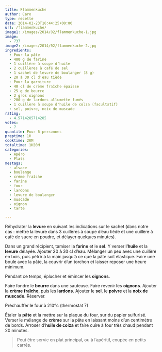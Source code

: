 ```yaml
---
title: Flammenküche
author: Caro
type: recette
date: 2014-02-23T10:44:25+00:00
url: /flammenkuche/
image1: /images/2014/02/flammenkuche-1.jpg
image:
  - 737
image2: /images/2014/02/flammenkuche-2.jpg
ingredients:
  - Pour la pâte
  - 400 g de farine
  - 1 cuillère à soupe d'huile
  - 2 cuillères à café de sel
  - 1 sachet de levure de boulanger (8 g)
  - 20 à 30 cl d'eau tiède
  - Pour la garniture
  - 40 cl de crème fraîche épaisse
  - 25 g de beurre
  - 2 gros oignons
  - 200 g de lardons allumette fumés
  - 1 cuillère à soupe d'huile de colza (facultatif)
  - sel, poivre, noix de muscade
rating:
  - 4.5714285714285
votes:
  - 7
quantite: Pour 6 personnes
preptime: 1H
cooktime: 20M
totaltime: 1H20M
categories:
  - Apéro
  - Plats
mestags:
  - alsace
  - boulange
  - crème fraîche
  - farine
  - four
  - lardons
  - levure de boulanger
  - muscade
  - oignon
  - tarte

---
```

Réhydrater la **levure** en suivant les indications sur le sachet (dans notre cas : mettre la levure dans 3 cuillères à soupe d’eau tiède et une cuillère à café de sucre en poudre, et délayer quelques minutes).

Dans un grand récipient, tamiser la **farine** et le **sel**. Y verser l&rsquo;**huile** et la **levure** délayée. Ajouter 20 à 30 cl d&rsquo;eau. Mélanger un peu avec une cuillère en bois, puis pétrir à la main jusqu&rsquo;à ce que la pâte soit élastique. Faire une boule avec la pâte, la couvrir d&rsquo;un torchon et laisser reposer une heure minimum.

Pendant ce temps, éplucher et émincer les **oignons**.

Faire fondre le **beurre** dans une sauteuse. Faire revenir les **oignons**. Ajouter la **crème fraîche**, puis les **lardons**. Ajouter le **sel**, le **poivre** et la **noix de muscade**. Réserver.

Préchauffer le four à 210°c (thermostat 7)

Étaler la **pâte** et la mettre sur la plaque du four, sur du papier sulfurisé. Verser le mélange de **crème** sur la pâte en laissant moins d&rsquo;un centimètre de bords. Arroser d&rsquo;**huile de colza** et faire cuire à four très chaud pendant 20 minutes.

> Peut être servie en plat principal, ou à l&rsquo;apéritif, coupée en petits carrés.

&nbsp;

&nbsp;

